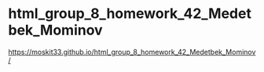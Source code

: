# html_group_8_homework_42_Medetbek_Mominov
https://moskit33.github.io/html_group_8_homework_42_Medetbek_Mominov/
